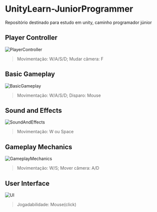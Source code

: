 # UnityLearn-JuniorProgrammer
 Repositório destinado para estudo em unity, caminho programador júnior
## Player Controller
![PlayerController](https://user-images.githubusercontent.com/98328890/179746380-9c5c04bd-545d-4cfd-9fd3-d163af459758.jpg)
>Movimentação: W/A/S/D; Mudar câmera: F
## Basic Gameplay
![BasicGameplay](https://user-images.githubusercontent.com/98328890/179746460-68ee34d0-7168-4a53-bc24-2cdb00194ab6.jpeg)
>Movimentação: W/A/S/D; Disparo: Mouse
## Sound and Effects
![SoundAndEffects](https://user-images.githubusercontent.com/98328890/179747084-cb6c4ec3-bf7a-4d4d-a5a3-183f82ad9dc1.jpeg)
>Movimentação: W ou Space
## Gameplay Mechanics
![GameplayMechanics](https://user-images.githubusercontent.com/98328890/179747685-ffdfbcac-e938-4d6a-bfb3-19fdc31531e8.jpeg)
>Movimentação: W/S; Mover câmera: A/D
## User Interface
![UI](https://user-images.githubusercontent.com/98328890/180022743-61658296-f212-4302-a4fa-da8f1cedd2f3.jpg)
>Jogadabilidade: Mouse(click)

